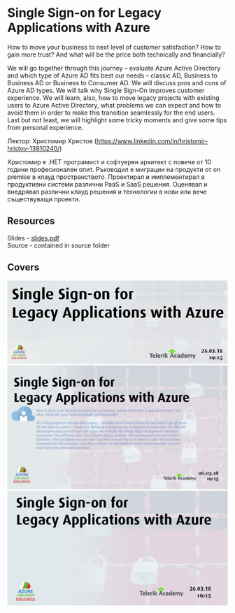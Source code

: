# Single Sign-on for Legacy Applications with Azure

How to move your business to next level of customer satisfaction? How to gain more trust? And what will be the price both technically and financially?

We will go together through this journey – evaluate Azure Active Directory and which type of Azure AD fits best our needs – classic AD, Business to Business AD or Business to Consumer AD. We will discuss pros and cons of Azure AD types. We will talk why Single Sign-On improves customer experience. We will learn, also, how to move legacy projects with existing users to Azure Active Directory, what problems we can expect and how to avoid them in order to make this transition seamlessly for the end users. Last but not least, we will highlight some tricky moments and give some tips from personal experience.

Лектор: Христомир Христов (https://www.linkedin.com/in/hristomir-hristov-13810240/)

Христомир е .НЕТ програмист и софтуерен архитект с повече от 10 години професионален опит. Ръководил е миграции на продукти от on premise в клауд пространството. Проектирал и имплементирал в продуктивни системи различни PaaS и SaaS решения. Оценявал и внедрявал различни клауд решения и технологии в нови или вече съществуващи проекти.

## Resources

Slides - [slides.pdf](slides.pdf)  
Source - contained in source folder

## Covers

![Facebook page cover](img/cover-fb-page.jpg "Facebook page cover")  
![Facebook event cover](img/cover-fb-event.jpg "Facebook event cover")  
![LinkedIn post cover](img/cover-linkedin-post.jpg "LinkedIn post cover")
